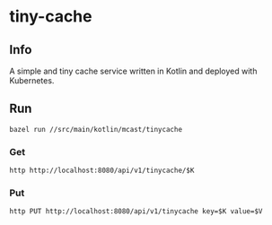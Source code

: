 # tiny-cache

## Info
A simple and tiny cache service written in Kotlin and deployed with Kubernetes.

## Run
```
bazel run //src/main/kotlin/mcast/tinycache
```

### Get
```
http http://localhost:8080/api/v1/tinycache/$K
```

### Put
```
http PUT http://localhost:8080/api/v1/tinycache key=$K value=$V
```